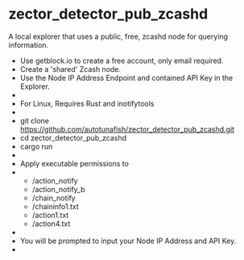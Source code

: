 # zector_detector_pub_zcashd
A local explorer that uses a public, free, zcashd node for querying information. 
* Use getblock.io to create a free account, only email required.
* Create a 'shared' Zcash node.
* Use the Node IP Address Endpoint and contained API Key in the Explorer.
* 
* For Linux, Requires Rust and inotifytools
*
* git clone <https://github.com/autotunafish/zector_detector_pub_zcashd.git>
* cd zector_detector_pub_zcashd
* cargo run
* 
* Apply executable permissions to
* * /action_notify
  * /action_notify_b
  * /chain_notify
  * /chaininfo1.txt
  * /action1.txt
  * /action4.txt
* 
* You will be prompted to input your Node IP Address and API Key.
* 
